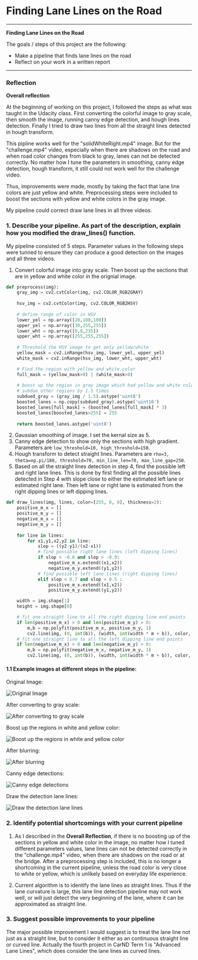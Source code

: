 # **Finding Lane Lines on the Road** 

---

**Finding Lane Lines on the Road**

The goals / steps of this project are the following:
* Make a pipeline that finds lane lines on the road
* Reflect on your work in a written report


[//]: # (Image References)

<!-- [image1]: ./examples/grayscale.jpg "Grayscale" -->

[image1]: ./test_images2/bridge2.jpeg
[image6]: ./test_images_output/gray_bridge2.jpeg
[image2]: ./test_images_output/pre_bridge2.jpeg
[image3]: ./test_images_output/blur_bridge2.jpeg
[image4]: ./test_images_output/canny_bridge2.jpeg
[image5]: ./test_images_output/final_bridge2.jpeg

---

### Reflection

**Overall reflection**

At the beginning of working on this project, I followed the steps as what was taught in the Udacity class. First converting the colorful image to gray scale, then smooth the image, running canny edge detection, and hough lines detection. Finally I tried to draw two lines from all the straight lines detected in hough transform. 

This pipline works well for the "solidWhiteRight.mp4" image. But for the "challenge.mp4" video, especially when there are shadows on the road and when road color changes from black to gray, lanes can not be detected correctly. No matter how I tune the parameters in smoothing, canny edge detection, hough transform, it still could not work well for the challenge video. 

Thus, improvements were made, mostly by taking the fact that lane line colors are just yellow and white. Preprocessing steps were included to boost the sections with yellow and white colors in the gray image. 

My pipeline could correct draw lane lines in all three videos. 

### 1. Describe your pipeline. As part of the description, explain how you modified the draw_lines() function.

My pipeline consisted of 5 steps. Parameter values in the following steps were tunned to ensure they can produce a good detection on the images and all three videos. 

1. Convert colorful image into gray scale. Then boost up the sections that are in yellow and white color in the orignial image. 
```python
def preprocess(img):
    gray_img = cv2.cvtColor(img, cv2.COLOR_RGB2GRAY)
    
    hsv_img = cv2.cvtColor(img, cv2.COLOR_RGB2HSV)
    
    # define range of color in HSV
    lower_yel = np.array([20,100,100])
    upper_yel = np.array([30,255,255])
    lower_wht = np.array([0,0,235])
    upper_wht = np.array([255,255,255])
    
    # Threshold the HSV image to get only yellow/white 
    yellow_mask = cv2.inRange(hsv_img, lower_yel, upper_yel)
    white_mask = cv2.inRange(hsv_img, lower_wht, upper_wht)

    # Find the region with yellow and white color
    full_mask = (yellow_mask>0) | (white_mask>0)
    
    # boost up the region in gray image which had yellow and white color by 2 times
    # subdue other regions by 1.5 times
    subdued_gray = (gray_img / 1.5).astype('uint8')
    boosted_lanes = np.copy(subdued_gray).astype('uint16')
    boosted_lanes[full_mask] = (boosted_lanes[full_mask] * 3)
    boosted_lanes[boosted_lanes>255] = 255
    
    return boosted_lanes.astype('uint8')
```

2. Gaussian smoothing of image. I set the kernal size as 5. 
3. Canny edge detection to show only the sections with high gradient. Parameters are `low_threshold=10, high_threshold=150`.
4. Hough transform to detect straight lines. Parameters are `rho=3, theta=np.pi/180, threshold=70, min_line_len=70, max_line_gap=250`.
5. Based on all the straight lines detection in step 4, find the possible left and right lane lines. This is done by first finding all the possible lines detected in Step 4 with slope close to either the estimated left lane or estimated right lane. Then left lane or right lane is estimated from the right dipping lines or left dipping lines.

```python
def draw_lines(img, lines, color=[255, 0, 0], thickness=2):
    positive_m_x = []
    positive_m_y = []
    negative_m_x = []
    negative_m_y = []
    
    for line in lines:
        for x1,y1,x2,y2 in line:
            slop = ((y2-y1)/(x2-x1))
            # find possible right lane lines (left dipping lines)
            if slop < -0.6 and slop > -0.9:
                negative_m_x.extend((x1,x2))
                negative_m_y.extend((y1,y2))
            # find possible left lane lines (right dipping lines)
            elif slop < 0.7 and slop > 0.5 :
                positive_m_x.extend((x1,x2))
                positive_m_y.extend((y1,y2))

    width = img.shape[1]
    height = img.shape[0]

    # fit one straight line to all the right dipping line end points
    if len(positive_m_x) > 0 and len(positive_m_y) > 0:
        m,b = np.polyfit(positive_m_x, positive_m_y, 1)
        cv2.line(img, (0, int(b)), (width, int(width * m + b)), color, thickness)     
    # fit one straight line to all the left dipping line end points
    if len(negative_m_x) > 0 and len(negative_m_y) > 0:
        m,b = np.polyfit(negative_m_x, negative_m_y, 1)
        cv2.line(img, (0, int(b)), (width, int(width * m + b)), color, thickness)       

```


#### 1.1 Example images at different steps in the pipeline:


Original Image:

![Original Image][image1]

After converting to gray scale:

![After converting to gray scale][image6]

Boost up the regions in white and yellow color:

![Boost up the regions in white and yellow color][image2]

After blurring:

![After blurring][image3]

Canny edge detections:

![Canny edge detections][image4]

Draw the detection lane lines:

![Draw the detection lane lines][image5]



### 2. Identify potential shortcomings with your current pipeline

1. As I described in the **Overall Reflection**, if there is no boosting up of the sections in yellow and white color in the image, no matter how I tuned different parameters values, lane lines can not be detected correctly in the "challenge.mp4" video, when there are shadows on the road or at the bridge. After a preprocessing step is included, this is no longer a shortcoming in the current pipeline, unless the road color is very close to white or yellow, which is unlikely based on everyday life experience.  

2. Current algorithm is to identify the lane lines as straight lines. Thus if the lane curvature is large, this lane line detection pipeline may not work well, or will just detect the very beginning of the lane, where it can be approximated as straight line.   


### 3. Suggest possible improvements to your pipeline

The major possible improvement I would suggest is to treat the lane line not just as a straight line, but to consider it either as an continuous straight line or curved line. Actually the fourth project in CarND Term 1 is "Advanced Lane Lines", which does consider the lane lines as curved lines.  
